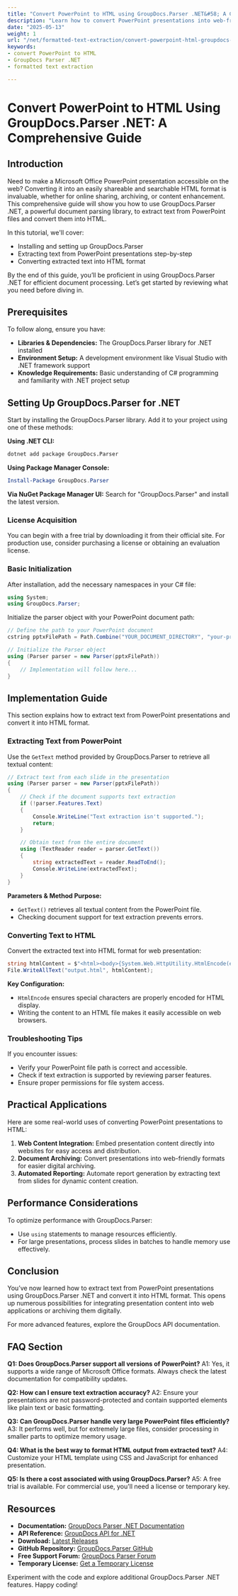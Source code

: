 ```yaml
---
title: "Convert PowerPoint to HTML using GroupDocs.Parser .NET&#58; A Comprehensive Guide for Formatted Text Extraction"
description: "Learn how to convert PowerPoint presentations into web-friendly HTML format using GroupDocs.Parser .NET with this detailed guide. Perfect for sharing and archiving your documents online."
date: "2025-05-13"
weight: 1
url: "/net/formatted-text-extraction/convert-powerpoint-html-groupdocs-parser-dotnet/"
keywords:
- convert PowerPoint to HTML
- GroupDocs Parser .NET
- formatted text extraction

---
```



# Convert PowerPoint to HTML Using GroupDocs.Parser .NET: A Comprehensive Guide

## Introduction

Need to make a Microsoft Office PowerPoint presentation accessible on the web? Converting it into an easily shareable and searchable HTML format is invaluable, whether for online sharing, archiving, or content enhancement. This comprehensive guide will show you how to use GroupDocs.Parser .NET, a powerful document parsing library, to extract text from PowerPoint files and convert them into HTML.

In this tutorial, we'll cover:
- Installing and setting up GroupDocs.Parser
- Extracting text from PowerPoint presentations step-by-step
- Converting extracted text into HTML format

By the end of this guide, you’ll be proficient in using GroupDocs.Parser .NET for efficient document processing. Let’s get started by reviewing what you need before diving in.

## Prerequisites

To follow along, ensure you have:
- **Libraries & Dependencies:** The GroupDocs.Parser library for .NET installed
- **Environment Setup:** A development environment like Visual Studio with .NET framework support
- **Knowledge Requirements:** Basic understanding of C# programming and familiarity with .NET project setup

## Setting Up GroupDocs.Parser for .NET

Start by installing the GroupDocs.Parser library. Add it to your project using one of these methods:

**Using .NET CLI:**
```bash
dotnet add package GroupDocs.Parser
```

**Using Package Manager Console:**
```powershell
Install-Package GroupDocs.Parser
```

**Via NuGet Package Manager UI:**
Search for "GroupDocs.Parser" and install the latest version.

### License Acquisition

You can begin with a free trial by downloading it from their official site. For production use, consider purchasing a license or obtaining an evaluation license.

### Basic Initialization

After installation, add the necessary namespaces in your C# file:
```csharp
using System;
using GroupDocs.Parser;
```

Initialize the parser object with your PowerPoint document path:
```csharp
// Define the path to your PowerPoint document
cstring pptxFilePath = Path.Combine("YOUR_DOCUMENT_DIRECTORY", "your-presentation.pptx");

// Initialize the Parser object
using (Parser parser = new Parser(pptxFilePath))
{
    // Implementation will follow here...
}
```

## Implementation Guide

This section explains how to extract text from PowerPoint presentations and convert it into HTML format.

### Extracting Text from PowerPoint

Use the `GetText` method provided by GroupDocs.Parser to retrieve all textual content:
```csharp
// Extract text from each slide in the presentation
using (Parser parser = new Parser(pptxFilePath))
{
    // Check if the document supports text extraction
    if (!parser.Features.Text)
    {
        Console.WriteLine("Text extraction isn't supported.");
        return;
    }

    // Obtain text from the entire document
    using (TextReader reader = parser.GetText())
    {
        string extractedText = reader.ReadToEnd();
        Console.WriteLine(extractedText);
    }
}
```
**Parameters & Method Purpose:**
- `GetText()` retrieves all textual content from the PowerPoint file.
- Checking document support for text extraction prevents errors.

### Converting Text to HTML

Convert the extracted text into HTML format for web presentation:
```csharp
string htmlContent = $"<html><body>{System.Web.HttpUtility.HtmlEncode(extractedText)}</body></html>";
File.WriteAllText("output.html", htmlContent);
```
**Key Configuration:**
- `HtmlEncode` ensures special characters are properly encoded for HTML display.
- Writing the content to an HTML file makes it easily accessible on web browsers.

### Troubleshooting Tips

If you encounter issues:
- Verify your PowerPoint file path is correct and accessible.
- Check if text extraction is supported by reviewing parser features.
- Ensure proper permissions for file system access.

## Practical Applications

Here are some real-world uses of converting PowerPoint presentations to HTML:
1. **Web Content Integration:** Embed presentation content directly into websites for easy access and distribution.
2. **Document Archiving:** Convert presentations into web-friendly formats for easier digital archiving.
3. **Automated Reporting:** Automate report generation by extracting text from slides for dynamic content creation.

## Performance Considerations

To optimize performance with GroupDocs.Parser:
- Use `using` statements to manage resources efficiently.
- For large presentations, process slides in batches to handle memory use effectively.

## Conclusion

You’ve now learned how to extract text from PowerPoint presentations using GroupDocs.Parser .NET and convert it into HTML format. This opens up numerous possibilities for integrating presentation content into web applications or archiving them digitally.

For more advanced features, explore the GroupDocs API documentation.

## FAQ Section

**Q1: Does GroupDocs.Parser support all versions of PowerPoint?**
A1: Yes, it supports a wide range of Microsoft Office formats. Always check the latest documentation for compatibility updates.

**Q2: How can I ensure text extraction accuracy?**
A2: Ensure your presentations are not password-protected and contain supported elements like plain text or basic formatting.

**Q3: Can GroupDocs.Parser handle very large PowerPoint files efficiently?**
A3: It performs well, but for extremely large files, consider processing in smaller parts to optimize memory usage.

**Q4: What is the best way to format HTML output from extracted text?**
A4: Customize your HTML template using CSS and JavaScript for enhanced presentation.

**Q5: Is there a cost associated with using GroupDocs.Parser?**
A5: A free trial is available. For commercial use, you'll need a license or temporary key.

## Resources

- **Documentation:** [GroupDocs Parser .NET Documentation](https://docs.groupdocs.com/parser/net/)
- **API Reference:** [GroupDocs API for .NET](https://reference.groupdocs.com/parser/net)
- **Download:** [Latest Releases](https://releases.groupdocs.com/parser/net/)
- **GitHub Repository:** [GroupDocs.Parser GitHub](https://github.com/groupdocs-parser/GroupDocs.Parser-for-.NET)
- **Free Support Forum:** [GroupDocs Parser Forum](https://forum.groupdocs.com/c/parser/10)
- **Temporary License:** [Get a Temporary License](https://purchase.groupdocs.com/temporary-license/)

Experiment with the code and explore additional GroupDocs.Parser .NET features. Happy coding!

